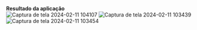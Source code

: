 **Resultado da aplicação**
<br>
![Captura de tela 2024-02-11 104107](https://github.com/pamlotusia/captura-lead/assets/85904398/11196a33-70dc-48ad-baf3-95f3b3c9f7cf)
![Captura de tela 2024-02-11 103439](https://github.com/pamlotusia/captura-lead/assets/85904398/972fb5e5-aae2-4a4b-b425-393f38cc1726)
![Captura de tela 2024-02-11 103454](https://github.com/pamlotusia/captura-lead/assets/85904398/ff6bd58c-efdc-44b8-b79f-7779291f7781)

